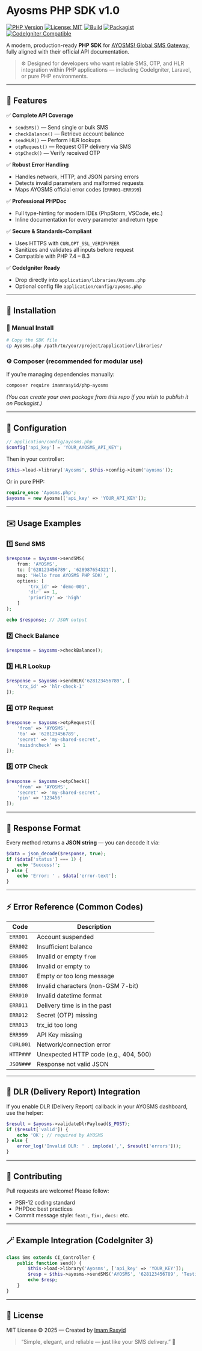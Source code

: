 # Ayosms PHP SDK v1.0

[![PHP Version](https://img.shields.io/badge/PHP-%3E%3D7.4-blue.svg)](https://www.php.net/)
[![License: MIT](https://img.shields.io/badge/License-MIT-green.svg)](./LICENSE)
[![Build](https://img.shields.io/badge/build-passing-success.svg)](#)
[![Packagist](https://img.shields.io/badge/Packagist-imamrasyid%2Fayosms--sdk--php-orange.svg)](#)
[![CodeIgniter Compatible](https://img.shields.io/badge/CodeIgniter-3%2F4-red.svg)](#)

A modern, production-ready **PHP SDK** for [AYOSMS! Global SMS Gateway](https://ayosms.com/api/), fully aligned with their official API documentation.

> ⚙️ Designed for developers who want reliable SMS, OTP, and HLR integration within PHP applications — including CodeIgniter, Laravel, or pure PHP environments.

---

## 🚀 Features

✅ **Complete API Coverage**

- `sendSMS()` — Send single or bulk SMS
- `checkBalance()` — Retrieve account balance
- `sendHLR()` — Perform HLR lookups
- `otpRequest()` — Request OTP delivery via SMS
- `otpCheck()` — Verify received OTP

✅ **Robust Error Handling**

- Handles network, HTTP, and JSON parsing errors
- Detects invalid parameters and malformed requests
- Maps AYOSMS official error codes (`ERR001–ERR999`)

✅ **Professional PHPDoc**

- Full type-hinting for modern IDEs (PhpStorm, VSCode, etc.)
- Inline documentation for every parameter and return type

✅ **Secure & Standards-Compliant**

- Uses HTTPS with `CURLOPT_SSL_VERIFYPEER`
- Sanitizes and validates all inputs before request
- Compatible with PHP 7.4 – 8.3

✅ **CodeIgniter Ready**

- Drop directly into `application/libraries/Ayosms.php`
- Optional config file `application/config/ayosms.php`

---

## 🧠 Installation

### 🧩 Manual Install

```bash
# Copy the SDK file
cp Ayosms.php /path/to/your/project/application/libraries/
```

### ⚙️ Composer (recommended for modular use)

If you’re managing dependencies manually:

```bash
composer require imamrasyid/php-ayosms
```

_(You can create your own package from this repo if you wish to publish it on Packagist.)_

---

## 🧰 Configuration

```php
// application/config/ayosms.php
$config['api_key'] = 'YOUR_AYOSMS_API_KEY';
```

Then in your controller:

```php
$this->load->library('Ayosms', $this->config->item('ayosms'));
```

Or in pure PHP:

```php
require_once 'Ayosms.php';
$ayosms = new Ayosms(['api_key' => 'YOUR_API_KEY']);
```

---

## ✉️ Usage Examples

### 1️⃣ Send SMS

```php
$response = $ayosms->sendSMS(
    from: 'AYOSMS',
    to: ['628123456789', '628987654321'],
    msg: 'Hello from AYOSMS PHP SDK!',
    options: [
        'trx_id' => 'demo-001',
        'dlr' => 1,
        'priority' => 'high'
    ]
);

echo $response; // JSON output
```

### 2️⃣ Check Balance

```php
$response = $ayosms->checkBalance();
```

### 3️⃣ HLR Lookup

```php
$response = $ayosms->sendHLR('628123456789', [
    'trx_id' => 'hlr-check-1'
]);
```

### 4️⃣ OTP Request

```php
$response = $ayosms->otpRequest([
    'from' => 'AYOSMS',
    'to' => '628123456789',
    'secret' => 'my-shared-secret',
    'msisdncheck' => 1
]);
```

### 5️⃣ OTP Check

```php
$response = $ayosms->otpCheck([
    'from' => 'AYOSMS',
    'secret' => 'my-shared-secret',
    'pin' => '123456'
]);
```

---

## 🧾 Response Format

Every method returns a **JSON string** — you can decode it via:

```php
$data = json_decode($response, true);
if ($data['status'] === 1) {
    echo 'Success!';
} else {
    echo 'Error: ' . $data['error-text'];
}
```

---

## ⚡ Error Reference (Common Codes)

| Code      | Description                           |
| --------- | ------------------------------------- |
| `ERR001`  | Account suspended                     |
| `ERR002`  | Insufficient balance                  |
| `ERR005`  | Invalid or empty `from`               |
| `ERR006`  | Invalid or empty `to`                 |
| `ERR007`  | Empty or too long message             |
| `ERR008`  | Invalid characters (non-GSM 7-bit)    |
| `ERR010`  | Invalid datetime format               |
| `ERR011`  | Delivery time is in the past          |
| `ERR012`  | Secret (OTP) missing                  |
| `ERR013`  | trx_id too long                       |
| `ERR999`  | API Key missing                       |
| `CURL001` | Network/connection error              |
| `HTTP###` | Unexpected HTTP code (e.g., 404, 500) |
| `JSON###` | Response not valid JSON               |

---

## 🧪 DLR (Delivery Report) Integration

If you enable DLR (Delivery Report) callback in your AYOSMS dashboard, use the helper:

```php
$result = $ayosms->validateDlrPayload($_POST);
if ($result['valid']) {
    echo 'OK'; // required by AYOSMS
} else {
    error_log('Invalid DLR: ' . implode(',', $result['errors']));
}
```

---

## 🧩 Contributing

Pull requests are welcome! Please follow:

- PSR-12 coding standard
- PHPDoc best practices
- Commit message style: `feat:`, `fix:`, `docs:` etc.

---

## 🪄 Example Integration (CodeIgniter 3)

```php
class Sms extends CI_Controller {
    public function send() {
        $this->load->library('Ayosms', ['api_key' => 'YOUR_KEY']);
        $resp = $this->ayosms->sendSMS('AYOSMS', '628123456789', 'Testing AYOSMS SDK');
        echo $resp;
    }
}
```

---

## 🧭 License

MIT License © 2025 — Created by [Imam Rasyid](https://github.com/dev_eyetracker)

> “Simple, elegant, and reliable — just like your SMS delivery.” 📡
